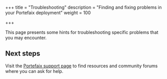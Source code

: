 +++
title = "Troubleshooting"
description = "Finding and fixing problems in your Portefaix deployment"
weight = 100

+++

This page presents some hints for troubleshooting specific problems that you
may encounter.



## Next steps

Visit the [Portefaix support page](/docs/other-guides/support/) to find resources
and community forums where you can ask for help.
